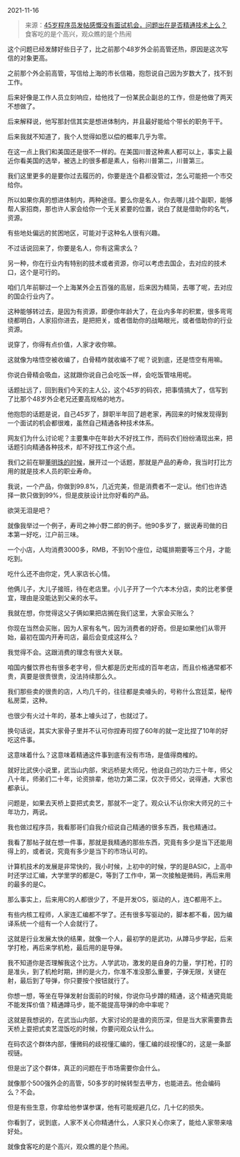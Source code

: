 2021-11-16

> 来源：[45岁程序员发帖感慨没有面试机会，问题出在是否精通技术上么？](http://mp.weixin.qq.com/s?__biz=MzU0MjYwNDU2Mw==&mid=2247502393&idx=1&sn=64a185f37e98cceafd45087cafd652bc&chksm=fb1aa645cc6d2f53ce4e62dcdd11f0a5278e4fc82b501c53290fc46e8028a56d56a6f11ef0c7&scene=27#wechat_redirect)
> 食客吃的是个高兴，​观众瞧的是个热闹

这个问题已经发酵好些日子了，比之前那个48岁外企前高管还热，原因是这次写信的对象更高。  

  

之前那个外企前高管，写信给上海的市长信箱，抱怨说自己因为岁数大了，找不到工作。

  

后来好像是工作人员立刻响应，给他找了一份某民企副总的工作，但是他做了两天不想做了。  

  

后来解释说，他写那封信其实是想进体制内，并且最好能给个带长的职务干干。

  

后来我就不知道了，我个人觉得如愿以偿的概率几乎为零。  

  

在这一点上我们和美国还是很不一样的。在美国川普这种素人都可以上，事实上最近你看美国的选举，被选上的很多都是素人，俗称川普第二，川普第三。  

  

我们这里更多的是要你过去履历的，你要是连个县都没管过，怎么可能把一个市交给你。  

  

所以如果你真的想进体制内，两种途径。要么你是名人，你去哪儿挂个副职，能够帮人家招商，那也许人家会给你一个无关紧要的位置，说白了就是借助你的名气，资源。  

  

有些地处偏远的贫困地区，可能对于这种名人很有兴趣。  

  

不过话说回来了，你要是名人，你有这需求么？

  

另一种，你在行业内有特别的技术或者资源，你可以考虑去国企，去对应的技术口，这个是可行的。  

  

咱们几年前聊过一个上海某外企五百强的高层，后来因为精简，去哪了呢，去对应的国企行业内了。  

  

这种能够转过去，是因为有资源，即便你年龄大了，在业内多年的积累，很多弯弯绕都明白，人家招你进去，是把把关，或者借助你的战略眼光，或者借助你的行业资源。  

  

说穿了，你得有点价值，人家才收你嘛。

  

这就像为啥悟空被收编了，白骨精咋就收编不了呢？说到底，还是悟空有用嘛。  

  

你说白骨精会吸血，这就跟你说自己会吃饭一样，会吃饭管啥用呢。  

  

话题扯远了，回到我们今天的主人公，这个45岁的码农，把事情搞大了，信写到了比那个48岁外企老兄还要高规格的地方。

  

他抱怨的话题是说，自己45岁了，辞职半年回了趟老家，再回来的时候发现得到一个面试的机会都很难，虽然自己精通各种技术体系。  

  

网友们为什么讨论呢？主要集中在年龄大不好找工作，而码农们纷纷涌现出来，把话题引向精通各种技术，却不好找工作这个点。  

  

我们之前在聊[董明珠的时候](http://mp.weixin.qq.com/s?__biz=MzU0MjYwNDU2Mw==&mid=2247502384&idx=1&sn=344b58e7f892308f7aeff835a3bc5034&chksm=fb1aa64ccc6d2f5ade0700eff9f26b0c7b631d513a8131d5a147c0e587503aadccecef5db181&scene=21#wechat_redirect)，展开过一个话题，那就是产品的寿命，我当时打比方用的就是技术人员的职业寿命。

  

我说，一个产品，你做到99.8%，几近完美，但是消费者不一定认。他们也许选择一款只做到99%，但是皮肤设计比你好看的产品。

  

欲哭无泪是吧？  

  

就像我举过一个例子，寿司之神小野二郎的例子。他90多岁了，据说寿司做的日本第一好吃，江户前三味。  

  

一个小店，人均消费3000多，RMB，不到10个座位，动辄排期要等三个月，才能吃到。  

  

吃什么还不由你定，凭人家店长心情。  

  

他俩儿子，大儿子接班，待在老店里。小儿子开了一个六本木分店，卖的比老爹便宜，理由是没能达到父亲的水平。  

  

我就在想，你觉得这父子俩如果把店搁在我们这里，大家会买账么？  

  

你现在当然会买账，因为人家有名气，因为消费者的好奇。但是如果他们从零开始，最初在国内开寿司店，最后会变成这样么？  

  

我觉得不会。这跟消费的理念有很大关联。

  

咱国内餐饮界也有很多老字号，但大都是历史形成的百年老店，而且价格通常都不贵，真要是很贵很贵，没法持续那么久。

  

我们那些卖的很贵的店，人均几千的，往往都是卖噱头的，号称什么宫廷菜，秘传私房菜，这种。  

  

也很少有火过十年的，基本上噱头过了，也就过了。  

  

换句话说，其实大家骨子里并不认可你捏寿司捏了60年的就一定比捏了10年的好吃这件事。  

  

这意味着什么？这意味着精通这件事到底有没有市场，是值得商榷的。  

  

就好比武侠小说里，武当山内部，宋远桥是大师兄，他说自己的功力三十年，师父八十年，师弟们二十年，论资排辈，他功力第二深，仅次于师父，说得通，大家也都承认。

  

问题是，如果去天桥上耍把式卖艺，那就不一定了。观众认不认你宋大师兄的三十年功力，两说。

  

我也做过程序员，我看那哥们自我介绍说自己精通的很多东西，我也精通过。  

  

我看了那帖子就在想一件事，那就是我精通的那些东西，究竟有多少是当下还能用得上的，或者说，究竟有多少是当下的市场认可的。  

  

计算机技术的发展是非常快的，我小时候，上初中的时候，学的是BASIC，上高中时还学过汇编，大学里学的都是C，等到了工作中，第一次接触是微码，再后来用的最多的是C。

  

那么事实上，后来用C的人都很少了，不是开发OS，驱动的人，连C都用不上。  

  

有些内核工程师，人家连汇编都不学了。还有很多写驱动的，脚本都不看，因为编译系统一个组有一个人会就行了。

  

这就是行业发展太快的结果，就像一个人，最初学的是武功，从蹲马步学起，后来学打枪，再后来学机枪，最后用的是导弹。

  

我不知道你是否理解我这个比方。人学武功，激发的是自身的力量，学打枪，打的是准头，到了机枪时期，拼的是火力，你准不准没那么重要，子弹无限，关键在射，最后到了导弹，你只要按个按钮就行了。  

  

你想一想，等坐在导弹发射台面前的时候，你说你马步蹲的精通，这个精通究竟能不能发挥价值？精通蹲马步，能不能提高导弹的命中率呢？

  

这就是我想说的，在武当山内部，大家讨论的是谁的资历深，但是当大家需要靠去天桥上耍把式卖艺混饭吃的时候，你要问观众认什么。  

  

在码农这个群体内部，懂微码的歧视懂汇编的，懂汇编的歧视懂C的，这是一条鄙视链。  

  

但是出了这个群体，真正的问题在于市场需要你会什么。

  

就像那个500强外企的高管，50多岁的时候转型去甲方，也能进去。他会编码么？不会。  

  

但是有些生意，你拿给他参谋参谋，他有可能规避几亿，几十亿的损失。

  

你看到了，说到底，人家不关心你精通什么，人家只关心你来了，能给人家带来啥好处。  

  

就像食客吃的是个高兴，观众瞧的是个热闹。

